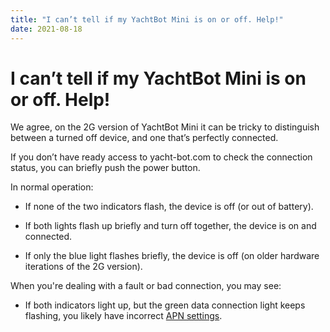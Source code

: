 ```yaml
---
title: "I can’t tell if my YachtBot Mini is on or off. Help!"
date: 2021-08-18
---
```

# I can’t tell if my YachtBot Mini is on or off. Help!

We agree, on the 2G version of YachtBot Mini it can be tricky to distinguish between a turned off device, and one that’s perfectly connected.

  

If you don’t have ready access to yacht-bot.com to check the connection status, you can briefly push the power button.

  

In normal operation:

*   If none of the two indicators flash, the device is off (or out of battery).  
    
*   If both lights flash up briefly and turn off together, the device is on and connected.  
    
*   If only the blue light flashes briefly, the device is off (on older hardware iterations of the 2G version).  
    

  

When you're dealing with a fault or bad connection, you may see:

*   If both indicators light up, but the green data connection light keeps flashing, you likely have incorrect [APN settings](../../YachtBot%20Products/YachtBot%20Mini/SIM%20card%20installation%20and%20APN.md).
